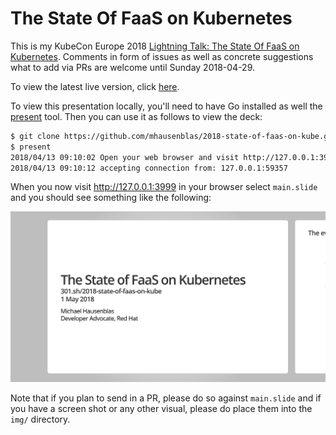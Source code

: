 # The State Of FaaS on Kubernetes

This is my KubeCon Europe 2018 [Lightning Talk: The State Of FaaS on Kubernetes](https://kccnceu18.sched.com/event/Dqwe/lightning-talk-the-state-of-faas-on-kubernetes-michael-hausenblas-red-hat-beginner-skill-level). Comments in form of issues as well as concrete suggestions what to add via PRs are welcome until Sunday 2018-04-29.

To view the latest live version, click [here](https://go-talks.appspot.com/github.com/mhausenblas/2018-state-of-faas-on-kube/main.slide#1).


To view this presentation locally, you'll need to have Go installed as well the [present](https://godoc.org/golang.org/x/tools/present) tool. Then you can use it as follows to view the deck:

```bash
$ git clone https://github.com/mhausenblas/2018-state-of-faas-on-kube.git && cd 2018-state-of-faas-on-kube
$ present
2018/04/13 09:10:02 Open your web browser and visit http://127.0.0.1:3999
2018/04/13 09:10:12 accepting connection from: 127.0.0.1:59357
```

When you now visit http://127.0.0.1:3999 in your browser select `main.slide` and you should see something like the following:

![slide deck](img/slides-placeholder.png)

Note that if you plan to send in a PR, please do so against `main.slide` and if you have a screen shot or any other visual, please do place them into the `img/` directory.

